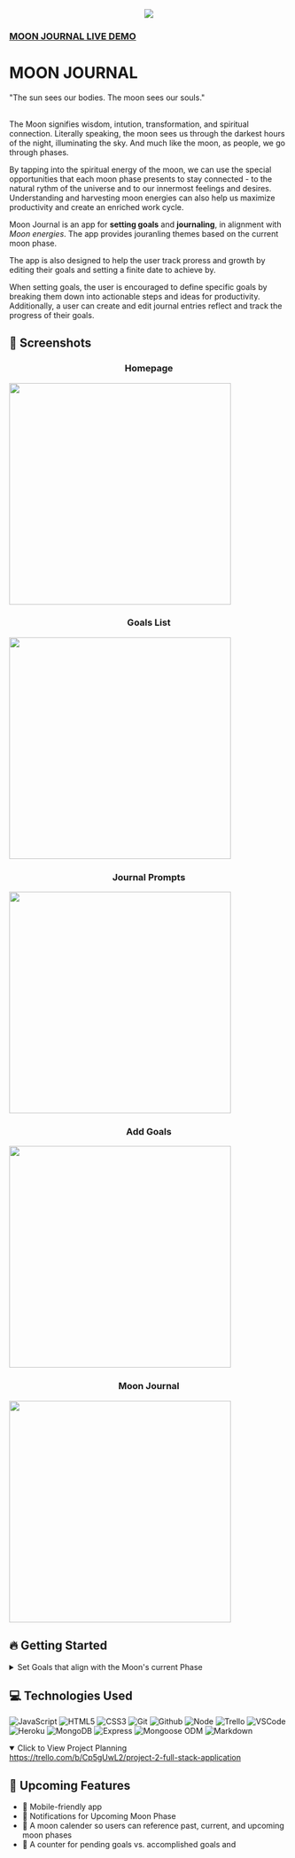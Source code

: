 
<div id="header" align="center">
    <img src="https://i0.wp.com/totemsurftribe.files.wordpress.com/2024/03/screenshot-2024-03-20-at-11.04.03e280afam.png?ssl=1">
  </div>
 
### [MOON JOURNAL LIVE DEMO](https://moon-journal-783b5e0d9f7f.herokuapp.com/)

  
  <h1>MOON JOURNAL</h1>
 "The sun sees our bodies. The moon sees our souls."
<br><br>

  The Moon signifies wisdom, intution, transformation, and spiritual connection. Literally speaking, the moon sees us through the darkest hours of the night, illuminating the sky. And much like the moon, as people, we go through phases.
  
   By tapping into the spiritual energy of the moon, we can use the special opportunities that each moon phase presents to stay connected - to the natural rythm of the universe and to our innermost feelings and desires. Understanding and harvesting moon energies can also help us maximize productivity and create an enriched work cycle.

  Moon Journal is an app for **setting goals** and **journaling**, in alignment with _Moon energies_. The app provides jouranling themes based on the current moon phase. 
  
  The app is also designed to help the user track proress and growth by editing their goals and setting a finite date to achieve by.
  
  When setting goals, the user is encouraged to define specific goals by breaking them down into actionable steps and ideas for productivity. Additionally, a user can create and edit journal entries reflect and track the progress of their goals.

  ## :camera_flash: Screenshots
  <h3 align="center">Homepage</h3>
  <img
  src="https://totemsurftribe.files.wordpress.com/2024/03/screenshot-2024-03-21-at-2.51.17e280afpm.png?resize=438%2C438"
  width="400"
  />
  <h3 align="center">Goals List</h3>
  <img
  src="https://totemsurftribe.files.wordpress.com/2024/03/screenshot-2024-03-21-at-3.59.20e280afpm.png?resize=219%2C219"
  width="400"
  /> 
  <h3 align="center">Journal Prompts</h3>
  <img
  src="https://totemsurftribe.files.wordpress.com/2024/03/screenshot-2024-03-21-at-2.53.05e280afpm.png?resize=438%2C438"
  width="400"
  />
  <h3 align="center">Add Goals</h3>
  <img
  src="https://totemsurftribe.files.wordpress.com/2024/03/screenshot-2024-03-21-at-2.54.39e280afpm.png?resize=438%2C438"
  width="400"
  />
  <h3 align="center">Moon Journal</h3>
  <img
  src="https://totemsurftribe.files.wordpress.com/2024/03/screenshot-2024-03-21-at-2.55.09e280afpm.png?resize=438%2C438"
  width="400"
  />
  


  
 ## :fire: Getting Started

<details>
  <summary>Set Goals that align with the Moon's current Phase</summary>
    Journal about them
</details>


  
  ## :computer: Technologies Used

  ![JavaScript](https://img.shields.io/badge/-JavaScript-05122A?style=flat&logo=javascript)
  ![HTML5](https://img.shields.io/badge/-HTML5-05122A?style=flat&logo=html5)
  ![CSS3](https://img.shields.io/badge/-CSS-05122A?style=flat&logo=css3)
  ![Git](https://img.shields.io/badge/-Git-05122A?style=flat&logo=git)
  ![Github](https://img.shields.io/badge/-GitHub-05122A?style=flat&logo=github)
  ![Node](https://img.shields.io/badge/-Node.js-05122A?style=flat&logo=node.js)
  ![Trello](https://img.shields.io/badge/-Trello-05122A?style=flat&logo=trello)
  ![VSCode](https://img.shields.io/badge/-VS_Code-05122A?style=flat&logo=visualstudio)
  ![Heroku](https://img.shields.io/badge/-Heroku-05122A?style=flat&logo=heroku)
  ![MongoDB](https://img.shields.io/badge/-MongoDB-05122A?style=flat&logo=mongodb)
  ![Express](https://img.shields.io/badge/-Express-05122A?style=flat&logo=express)
  ![Mongoose ODM](https://img.shields.io/badge/-Mongoose_ODM-05122A?style=flat&logo=mongodb)
  ![Markdown](https://img.shields.io/badge/-Markdown-05122A?style=flat&logo=markdown)
  
  


  <details open>
  <summary> Click to View Project Planning </summary>
  <a href="https://trello.com/b/Cp5gUwL2/project-2-full-stack-application"
    > https://trello.com/b/Cp5gUwL2/project-2-full-stack-application </a
  >
</details>

  
  
  ## :satellite: **Upcoming Features**
  - :ghost: Mobile-friendly app
  - :ghost: Notifications for Upcoming Moon Phase
  - :ghost: A moon calender so users can reference past, current, and upcoming moon phases
  - :ghost: A counter for pending goals vs. accomplished goals and 

